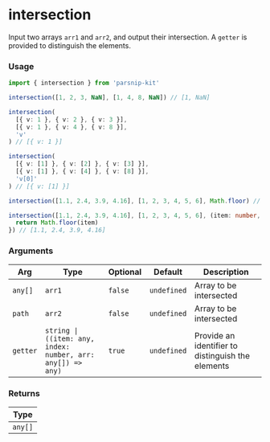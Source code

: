 # intersection
      
Input two arrays `arr1` and `arr2`, and output their intersection. A `getter` is provided to distinguish the elements.

### Usage

```ts
import { intersection } from 'parsnip-kit'

intersection([1, 2, 3, NaN], [1, 4, 8, NaN]) // [1, NaN]

intersection(
  [{ v: 1 }, { v: 2 }, { v: 3 }],
  [{ v: 1 }, { v: 4 }, { v: 8 }],
  'v'
) // [{ v: 1 }]

intersection(
  [{ v: [1] }, { v: [2] }, { v: [3] }],
  [{ v: [1] }, { v: [4] }, { v: [8] }],
  'v[0]'
) // [{ v: [1] }]

intersection([1.1, 2.4, 3.9, 4.16], [1, 2, 3, 4, 5, 6], Math.floor) // [1.1, 2.4, 3.9, 4.16]

intersection([1.1, 2.4, 3.9, 4.16], [1, 2, 3, 4, 5, 6], (item: number, index: number, arr: number[]) => {
  return Math.floor(item)
}) // [1.1, 2.4, 3.9, 4.16]
```

      
### Arguments
      
| Arg | Type | Optional | Default | Description |
| --- | --- | --- | --- | --- |
| `any[]` | `arr1` | `false` | `undefined` | Array to be intersected |
| `path` | `arr2` | `false` | `undefined` | Array to be intersected |
| `getter` | `string \| ((item: any, index: number, arr: any[]) => any)` | `true` | `undefined` | Provide an identifier to distinguish the elements |
      
### Returns

| Type |
| ---  |
| `any[]`  |